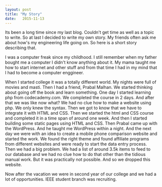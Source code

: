 ```yaml
---
layout: post
title: "My Story"
date:   2015-11-13
---
```


<p class="intro">Its been a long time since my last blog. Couldn't get time as well as a topic to write. So at last I decided to write my own story. My friends often ask me about how's my engineering life going on. So here is a short story describing that.</p>

<p>I was a computer freak since my childhood. I still remember when my father bought me a computer I didn't know anything about it. My mama taught me how to start internet and other stuff and from that time I had in my mind that I had to become a computer enggineer.</p>

<p>When I started college it was a totally different world. My nights were full of movies and masti. Then I had a friend, Prabal Malhan. We started thinking about going off the book and learn something. One day I started learning php from codecademy.com. We completed the course in 2 days. And after that we was like now what? We had no clue how to make a website using php. We only knew the syntax. Then we got to know that we have to integrate it with HTML and CSS. Then we started the html and CSS course and completed it in a time span of around one week. And then I started building some static pages using HTML and CSS. Then Prabal came up with the WordPress. And he taught me WordPress within a night. And the next day we were with an idea to create a mobile phone comparison website and started the work. We found the right theme and found affiliate programs from different websites and were ready to start the data entry process. Then we had a big problem. We had a list of around 3.5k items to feed to our database and we had no clue how to do that other than the tidious manual work. But it was practically not possible. And so we dropped this website.</p>

<p>Now after the vacation we were in second year of our college and we had a lot of opportunities. IEEE student branch was recruiting.</p>

<p></p>

